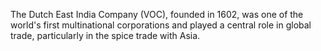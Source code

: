 The Dutch East India Company (VOC), founded in 1602, was one of the world's first multinational corporations and played a central role in global trade, particularly in the spice trade with Asia.
